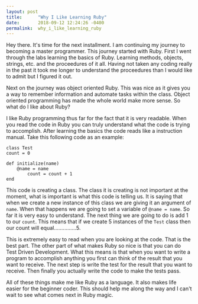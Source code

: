 ```yaml
---
layout: post
title:      "Why I Like Learning Ruby"
date:       2018-09-12 12:24:26 -0400
permalink:  why_i_like_learning_ruby
---
```



Hey there.  It's time for the next installment.  I am continuing my journey to becoming a master programmer.  This journey started with Ruby.  First I went through the labs learning the basics of Ruby.  Learning methods, objects, strings, etc. and the proceedures of it all.  Having not taken any coding really in the past it took me longer to understand the proceedures than I would like to admit but I figured it out.  

Next on the journey was object oriented Ruby.  This was nice as it gives you a way to remember information and automate tasks within the class.  Object oriented programming has made the whole world make more sense.  So what do I like about Ruby?

I like Ruby programming thus far for the fact that it is very readable.  When you read the code in Ruby you can truly understand what the code is trying to accomplish.  After learning the basics the code reads like a instruction manual.  Take this following code as an example:  

```
class Test
count = 0

def initialize(name)
    @name = name
		count = count + 1
end
```

This code is creating a class.  The class it is creating is not important at the moment, what is important is what this code is telling us.  It is saying that when we create a new instance of this class we are giving it an argument of `name`.  When that happens we are going to set a variable of `@name = name`.  So far it is very easy to understand.  The next thing we are going to do is add 1 to our `count`.  This means that if we create 5 instances of the `Test` class then our count will equal...............5.

This is extremely easy to read when you are looking at the code.  That is the best part.  The other part of what makes Ruby so nice is that you can do Test Driven Development.  What this means is that when you want to write a program to accomplish anything you first can think of the result that you want to receive.  The next step is write the test for the result that you want to receive.  Then finally you actually write the code to make the tests pass.  

All of these things make me like Ruby as a language.  It also makes life easier for the beginner coder.  This should help me along the way and I can't wait to see what comes next in Ruby magic.
